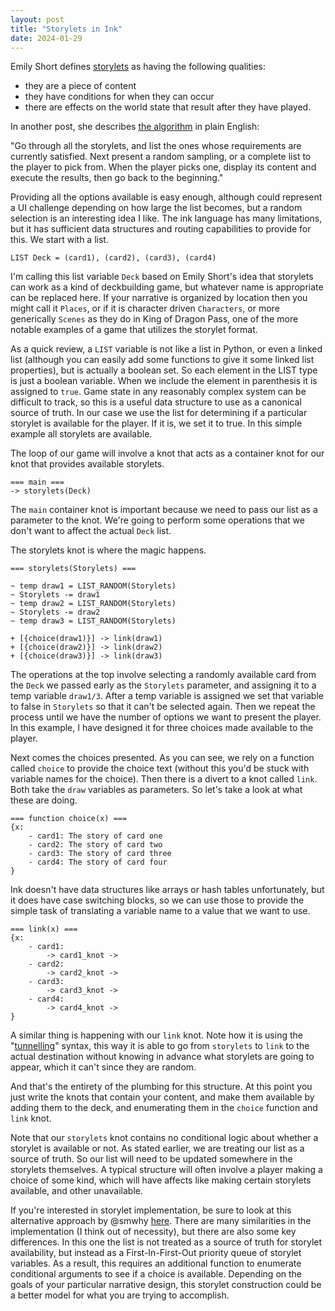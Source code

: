 ```yaml
---
layout: post
title: "Storylets in Ink"
date: 2024-01-29
---
```

Emily Short defines [storylets](https://emshort.blog/2019/11/29/storylets-you-want-them/) as having the following qualities:

- they are a piece of content
- they have conditions for when they can occur
- there are effects on the world state that result after they have played.

In another post, she describes [the algorithm](https://emshort.blog/2017/05/25/mailbag-high-agency-narrative-systems/) in plain English:

"Go through all the storylets, and list the ones whose requirements are currently satisfied. Next present a random sampling, or a complete list to the player to pick from. When the player picks one, display its content and execute the results, then go back to the beginning."

Providing all the options available is easy enough, although could represent a UI challenge depending on how large the list becomes, but a random selection is an interesting idea I like. The ink language has many limitations, but it has sufficient data structures and routing capabilities to provide for this. We start with a list.

`LIST Deck = (card1), (card2), (card3), (card4)`

I'm calling this list variable `Deck` based on Emily Short's idea that storylets can work as a kind of deckbuilding game, but whatever name is appropriate can be replaced here. If your narrative is organized by location then you might call it `Places`, or if it is character driven `Characters`, or more generically `Scenes` as they do in King of Dragon Pass, one of the more notable examples of a game that utilizes the storylet format.

As a quick review, a `LIST` variable is not like a list in Python, or even a linked list (although you can easily add some functions to give it some linked list properties), but is actually a boolean set. So each element in the LIST type is just a boolean variable. When we include the element in parenthesis it is assigned to `true`. Game state in any reasonably complex system can be difficult to track, so this is a useful data structure to use as a canonical source of truth. In our case we use the list for determining if a particular storylet is available for the player. If it is, we set it to true. In this simple example all storylets are available.

The loop of our game will involve a knot that acts as a container knot for our knot that provides available storylets.

```
=== main ===
-> storylets(Deck)
```

The `main` container knot is important because we need to pass our list as a parameter to the knot. We're going to perform some operations that we don't want to affect the actual `Deck` list.

The storylets knot is where the magic happens.

```
=== storylets(Storylets) ===

~ temp draw1 = LIST_RANDOM(Storylets)
~ Storylets -= draw1
~ temp draw2 = LIST_RANDOM(Storylets)
~ Storylets -= draw2
~ temp draw3 = LIST_RANDOM(Storylets)

+ [{choice(draw1)}] -> link(draw1)
+ [{choice(draw2)}] -> link(draw2)
+ [{choice(draw3)}] -> link(draw3)
```

The operations at the top involve selecting a randomly available card from the `Deck` we passed early as the `Storylets` parameter, and assigning it to a temp variable `draw1/3`. After a temp variable is assigned we set that variable to false in `Storylets` so that it can't be selected again. Then we repeat the process until we have the number of options we want to present the player. In this example, I have designed it for three choices made available to the player.

Next comes the choices presented. As you can see, we rely on a function called `choice` to provide the choice text (without this you'd be stuck with variable names for the choice). Then there is a divert to a knot called `link`. Both take the `draw` variables as parameters. So let's take a look at what these are doing.

```
=== function choice(x) ===
{x:
    - card1: The story of card one
    - card2: The story of card two
    - card3: The story of card three
    - card4: The story of card four
}
```

Ink doesn't have data structures like arrays or hash tables unfortunately, but it does have case switching blocks, so we can use those to provide the simple task of translating a variable name to a value that we want to use.

```
=== link(x) ===
{x:
    - card1:
        -> card1_knot ->
    - card2:
        -> card2_knot ->
    - card3:
        -> card3_knot ->
    - card4:
        -> card4_knot ->
}
```

A similar thing is happening with our `link` knot. Note how it is using the "[tunnelling](https://github.com/inkle/ink/blob/master/Documentation/WritingWithInk.md#1-tunnels)" syntax, this way it is able to go from `storylets` to `link` to the actual destination without knowing in advance what storylets are going to appear, which it can't since they are random.

And that's the entirety of the plumbing for this structure. At this point you just write the knots that contain your content, and make them available by adding them to the deck, and enumerating them in the `choice` function and `link` knot.

Note that our `storylets` knot contains no conditional logic about whether a storylet is available or not. As stated earlier, we are treating our list as a source of truth. So our list will need to be updated somewhere in the storylets themselves. A typical structure will often involve a player making a choice of some kind, which will have affects like making certain storylets available, and other unavailable.

If you're interested in storylet implementation, be sure to look at this alternative approach by @smwhy [here](https://github.com/smwhr/ink-storylets/). There are many similarities in the implementation (I think out of necessity), but there are also some key differences. In this one the list is not treated as a source of truth for storylet availability, but instead as a First-In-First-Out priority queue of storylet variables. As a result, this requires an additional function to enumerate conditional arguments to see if a choice is available. Depending on the goals of your particular narrative design, this storylet construction could be a better model for what you are trying to accomplish.
